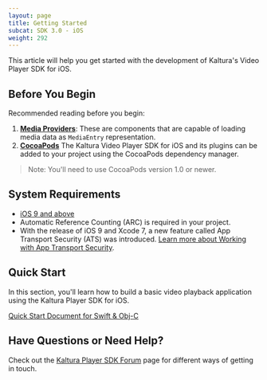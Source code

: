 ```yaml
---
layout: page
title: Getting Started
subcat: SDK 3.0 - iOS
weight: 292
---
```


This article will help you get started with the development of Kaltura's Video Player SDK for iOS.

## Before You Begin  

Recommended reading before you begin:

1. [**Media Providers**](https://vpaas.kaltura.com/documentation/Mobile-Video-Player-SDKs/v3_iOS_ConnectingServices.html): These are components that are capable of loading media data as `MediaEntry` representation.
2. [**CocoaPods**](https://guides.cocoapods.org/using/using-cocoapods.html) The Kaltura Video Player SDK for iOS and its plugins can be added to your project using the CocoaPods dependency manager. 

>Note: You'll need to use CocoaPods version 1.0 or newer.

## System Requirements  

* [iOS 9 and above](https://developer.apple.com/library/content/releasenotes/General/WhatsNewIniOS/Articles/iOS9.html#//apple_ref/doc/uid/TP40016198-SW1)
* Automatic Reference Counting (ARC) is required in your project.
* With the release of iOS 9 and Xcode 7, a new feature called App Transport Security (ATS) was introduced. [Learn more about Working with App Transport Security](https://developer.apple.com/library/content/documentation/General/Reference/InfoPlistKeyReference/Articles/CocoaKeys.html#//apple_ref/doc/uid/TP40009251-SW35).


## Quick Start

In this section, you'll learn how to build a basic video playback application using the Kaltura Player SDK for iOS.

[Quick Start Document for Swift & Obj-C](https://vpaas.kaltura.com/documentation/Mobile-Video-Player-SDKs/v3_iOS_QuickStart.html)


## Have Questions or Need Help?

Check out the [Kaltura Player SDK Forum](https://forum.kaltura.org/c/playkit) page for different ways of getting in touch.
